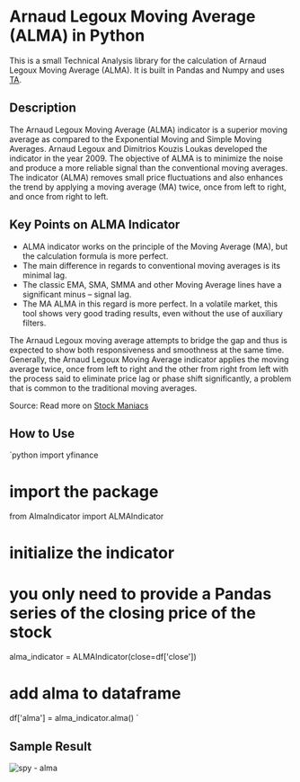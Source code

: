 # Arnaud Legoux Moving Average (ALMA) in Python

This is a small Technical Analysis library for the calculation of Arnaud Legoux Moving Average (ALMA). It is built in Pandas and Numpy and uses [TA](https://github.com/bukosabino/ta).

## Description

The Arnaud Legoux Moving Average (ALMA) indicator is a superior moving average as compared to the Exponential Moving and Simple Moving Averages. Arnaud Legoux and Dimitrios Kouzis Loukas developed the indicator in the year 2009. The objective of ALMA is to minimize the noise and produce a more reliable signal than the conventional moving averages. The indicator (ALMA) removes small price fluctuations and also enhances the trend by applying a moving average (MA) twice, once from left to right, and once from right to left.

## Key Points on ALMA Indicator

- ALMA indicator works on the principle of the Moving Average (MA), but the calculation formula is more perfect.
- The main difference in regards to conventional moving averages is its minimal lag.
- The classic EMA, SMA, SMMA and other Moving Average lines have a significant minus – signal lag.
- The MA ALMA in this regard is more perfect. In a volatile market, this tool shows very good trading results, even without the use of auxiliary filters.

The Arnaud Legoux moving average attempts to bridge the gap and thus is expected to show both responsiveness and smoothness at the same time. Generally, the Arnaud Legoux Moving Average indicator applies the moving average twice, once from left to right and the other from right from left with the process said to eliminate price lag or phase shift significantly, a problem that is common to the traditional moving averages.

Source: Read more on [Stock Maniacs](https://www.stockmaniacs.net/arnaud-legoux-moving-average-indicator/)

## How to Use

`python
import yfinance
# import the package
from AlmaIndicator import ALMAIndicator
# initialize the indicator
# you only need to provide a Pandas series of the closing price of the stock
alma_indicator = ALMAIndicator(close=df['close'])
# add alma to dataframe
df['alma'] = alma_indicator.alma()
`

## Sample Result

![spy - alma](https://user-images.githubusercontent.com/29625844/92998867-1d3d4e80-f54f-11ea-919c-dd48c8927172.png)
